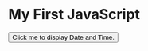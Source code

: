 
<!DOCTYPE html>
<html>
<body>
​
<h1>My First JavaScript</h1>
​
<button type="button"
onclick="document.getElementById('demo').innerHTML = Date()">
Click me to display Date and Time.</button>
​
<p id="demo"></p>
​
</body>
</html> 
​

